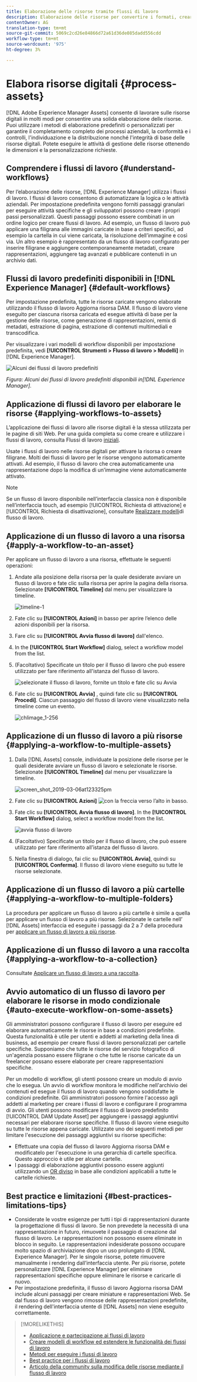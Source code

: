 ```yaml
---
title: Elaborazione delle risorse tramite flussi di lavoro
description: Elaborazione delle risorse per convertire i formati, creare rappresentazioni, gestire le risorse, convalidare le risorse ed eseguire flussi di lavoro.
contentOwner: AG
translation-type: tm+mt
source-git-commit: 5069c2cd26e84866d72a61d36de085dadd556cdd
workflow-type: tm+mt
source-wordcount: '975'
ht-degree: 3%

---
```



# Elabora risorse digitali {#process-assets}

[!DNL Adobe Experience Manager Assets] consente di lavorare sulle risorse digitali in molti modi per consentire una solida elaborazione delle risorse. Puoi utilizzare i metodi di elaborazione predefiniti o personalizzati per garantire il completamento completo dei processi aziendali, la conformità e i controlli, l&#39;individuazione e la distribuzione nonché l&#39;integrità di base delle risorse digitali. Potete eseguire le attività di gestione delle risorse ottenendo le dimensioni e la personalizzazione richieste.

## Comprendere i flussi di lavoro {#understand-workflows}

Per l’elaborazione delle risorse, [!DNL Experience Manager] utilizza i flussi di lavoro. I flussi di lavoro consentono di automatizzare la logica o le attività aziendali. Per impostazione predefinita vengono forniti passaggi granulari per eseguire attività specifiche e gli sviluppatori possono creare i propri passi personalizzati. Questi passaggi possono essere combinati in un ordine logico per creare flussi di lavoro. Ad esempio, un flusso di lavoro può applicare una filigrana alle immagini caricate in base a criteri specifici, ad esempio la cartella in cui viene caricata, la risoluzione dell’immagine e così via. Un altro esempio è rappresentato da un flusso di lavoro configurato per inserire filigrane e aggiungere contemporaneamente metadati, creare rappresentazioni, aggiungere tag avanzati e pubblicare contenuti in un archivio dati.

## Flussi di lavoro predefiniti disponibili in [!DNL Experience Manager] {#default-workflows}

Per impostazione predefinita, tutte le risorse caricate vengono elaborate utilizzando il flusso di lavoro Aggiorna risorsa  DAM. Il flusso di lavoro viene eseguito per ciascuna risorsa caricata ed esegue attività di base per la gestione delle risorse, come generazione di rappresentazioni, remix di metadati, estrazione di pagina, estrazione di contenuti multimediali e transcodifica.

Per visualizzare i vari modelli di workflow disponibili per impostazione predefinita, vedi **[!UICONTROL Strumenti > Flusso di lavoro > Modelli]** in [!DNL Experience Manager].

![Alcuni dei flussi di lavoro predefiniti](assets/aem-default-workflows.png)

*Figura: Alcuni dei flussi di lavoro predefiniti disponibili in[!DNL Experience Manager].*

## Applicazione di flussi di lavoro per elaborare le risorse {#applying-workflows-to-assets}

L’applicazione dei flussi di lavoro alle risorse digitali è la stessa utilizzata per le pagine di siti Web. Per una guida completa su come creare e utilizzare i flussi di lavoro, consulta Flussi di lavoro [iniziali](/help/sites-authoring/workflows-participating.md).

Usate i flussi di lavoro nelle risorse digitali per attivare la risorsa o creare filigrane. Molti dei flussi di lavoro per le risorse vengono automaticamente attivati. Ad esempio, il flusso di lavoro che crea automaticamente una rappresentazione dopo la modifica di un’immagine viene automaticamente attivato.

>[!NOTE]
>
>Se un flusso di lavoro disponibile nell’interfaccia classica non è disponibile nell’interfaccia touch, ad esempio [!UICONTROL Richiesta di attivazione] e [!UICONTROL Richiesta di disattivazione], consultate [Realizzare modelli](/help/sites-developing/workflows-models.md#classic2touchui)di flusso di lavoro.

## Applicazione di un flusso di lavoro a una risorsa {#apply-a-workflow-to-an-asset}

<!-- 
TBD: Add animated GIF for these steps instead of all these screenshots.
-->
Per applicare un flusso di lavoro a una risorsa, effettuate le seguenti operazioni:

1. Andate alla posizione della risorsa per la quale desiderate avviare un flusso di lavoro e fate clic sulla risorsa per aprire la pagina della risorsa. Selezionate **[!UICONTROL Timeline]** dal menu per visualizzare la timeline.

   ![timeline-1](assets/timeline.png)

1. Fate clic su **[!UICONTROL Azioni]** in basso per aprire l’elenco delle azioni disponibili per la risorsa.

1. Fare clic su **[!UICONTROL Avvia flusso di lavoro]** dall&#39;elenco.

1. In the **[!UICONTROL Start Workflow]** dialog, select a workflow model from the list.

1. (Facoltativo) Specificate un titolo per il flusso di lavoro che può essere utilizzato per fare riferimento all&#39;istanza del flusso di lavoro.

   ![selezionate il flusso di lavoro, fornite un titolo e fate clic su Avvia](assets/start-workflow.png)

1. Fate clic su **[!UICONTROL Avvia]** , quindi fate clic su **[!UICONTROL Procedi]**. Ciascun passaggio del flusso di lavoro viene visualizzato nella timeline come un evento.

   ![chlimage_1-256](assets/chlimage_1-52.png)

## Applicazione di un flusso di lavoro a più risorse {#applying-a-workflow-to-multiple-assets}

1. Dalla [!DNL Assets] console, individuate la posizione delle risorse per le quali desiderate avviare un flusso di lavoro e selezionate le risorse. Selezionate **[!UICONTROL Timeline]** dal menu per visualizzare la timeline.

   ![screen_shot_2019-03-06at123325pm](assets/chlimage_1-136.png)

1. Fate clic su **[!UICONTROL Azioni]** ![con la freccia verso l’alto](assets/do-not-localize/chevron-up-icon.png) in basso.
1. Fate clic su **[!UICONTROL Avvia flusso di lavoro]**. In the **[!UICONTROL Start Workflow]** dialog, select a workflow model from the list.

   ![avvia flusso di lavoro](assets/start-workflow.png)

1. (Facoltativo) Specificate un titolo per il flusso di lavoro, che può essere utilizzato per fare riferimento all’istanza del flusso di lavoro.
1. Nella finestra di dialogo, fai clic su **[!UICONTROL Avvia]**, quindi su **[!UICONTROL Conferma]**. Il flusso di lavoro viene eseguito su tutte le risorse selezionate.

## Applicazione di un flusso di lavoro a più cartelle {#applying-a-workflow-to-multiple-folders}

La procedura per applicare un flusso di lavoro a più cartelle è simile a quella per applicare un flusso di lavoro a più risorse. Selezionate le cartelle nell’ [!DNL Assets] interfaccia ed eseguite i passaggi da 2 a 7 della procedura per [applicare un flusso di lavoro a più risorse](/help/assets/assets-workflow.md#applying-a-workflow-to-multiple-assets).

## Applicazione di un flusso di lavoro a una raccolta {#applying-a-workflow-to-a-collection}

Consultate [Applicare un flusso di lavoro a una raccolta](/help/assets/managing-collections-touch-ui.md#running-a-workflow-on-a-collection).

## Avvio automatico di un flusso di lavoro per elaborare le risorse in modo condizionale {#auto-execute-workflow-on-some-assets}

Gli amministratori possono configurare il flusso di lavoro per eseguire ed elaborare automaticamente le risorse in base a condizioni predefinite. Questa funzionalità è utile per utenti e addetti al marketing della linea di business, ad esempio per creare flussi di lavoro personalizzati per cartelle specifiche. Supponiamo che tutte le risorse del servizio fotografico di un&#39;agenzia possano essere filigrane o che tutte le risorse caricate da un freelancer possano essere elaborate per creare rappresentazioni specifiche.

Per un modello di workflow, gli utenti possono creare un modulo di avvio che lo esegua. Un avvio di workflow monitora le modifiche nell&#39;archivio dei contenuti ed esegue il flusso di lavoro quando vengono soddisfatte le condizioni predefinite. Gli amministratori possono fornire l&#39;accesso agli addetti al marketing per creare i flussi di lavoro e configurare il programma di avvio. Gli utenti possono modificare il flusso di lavoro predefinito [!UICONTROL DAM Update Asset] per aggiungere i passaggi aggiuntivi necessari per elaborare risorse specifiche. Il flusso di lavoro viene eseguito su tutte le risorse appena caricate. Utilizzate uno dei seguenti metodi per limitare l&#39;esecuzione dei passaggi aggiuntivi su risorse specifiche:

* Effettuate una copia del flusso di lavoro Aggiorna risorsa  DAM e modificatelo per l&#39;esecuzione in una gerarchia di cartelle specifica. Questo approccio è utile per alcune cartelle.
* I passaggi di elaborazione aggiuntivi possono essere aggiunti utilizzando un [OR diviso](/help/sites-developing/workflows-step-ref.md#or-split) in base alle condizioni applicabili a tutte le cartelle richieste.

## Best practice e limitazioni {#best-practices-limitations-tips}

* Considerate le vostre esigenze per tutti i tipi di rappresentazioni durante la progettazione di flussi di lavoro. Se non prevedete la necessità di una rappresentazione in futuro, rimuovete il passaggio di creazione dal flusso di lavoro. Le rappresentazioni non possono essere eliminate in blocco in seguito. Le rappresentazioni indesiderate possono occupare molto spazio di archiviazione dopo un uso prolungato di [!DNL Experience Manager]. Per le singole risorse, potete rimuovere manualmente i rendering dall’interfaccia utente. Per più risorse, potete personalizzare [!DNL Experience Manager] per eliminare rappresentazioni specifiche oppure eliminare le risorse e caricarle di nuovo.
* Per impostazione predefinita, il flusso di lavoro Aggiorna risorsa  DAM include alcuni passaggi per creare miniature e rappresentazioni Web. Se dal flusso di lavoro vengono rimosse delle rappresentazioni predefinite, il rendering dell&#39;interfaccia utente di [!DNL Assets] non viene eseguito correttamente.

>[!MORELIKETHIS]
>
>* [Applicazione e partecipazione ai flussi di lavoro](/help/sites-authoring/workflows.md)
>* [Creare modelli di workflow ed estendere le funzionalità dei flussi di lavoro](/help/sites-developing/workflows.md)
>* [Metodi per eseguire i flussi di lavoro](/help/sites-administering/workflows-starting.md)
>* [Best practice per i flussi di lavoro](/help/sites-developing/workflows-best-practices.md)
>* [Articolo della community sulla modifica delle risorse mediante il flusso di lavoro](https://helpx.adobe.com/experience-manager/using/modify_asset_workflow.html)

